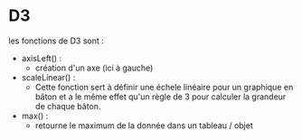 <h1>D3</h1>

les fonctions de D3 sont : 
-   axisLeft() :
    -   création d'un axe (ici à gauche)
-   scaleLinear() : 
    -   Cette fonction sert à définir une échele linéaire pour un graphique en bâton et a le même effet qu'un règle de 3 pour calculer la grandeur de chaque bâton.
-   max() :
    - retourne le maximum de la donnée dans un tableau / objet